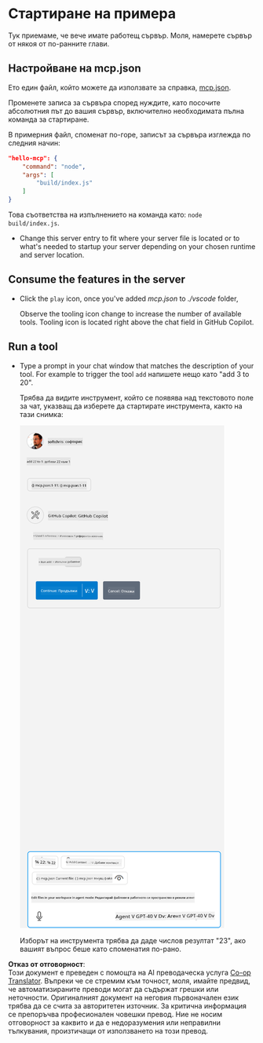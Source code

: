 <!--
CO_OP_TRANSLATOR_METADATA:
{
  "original_hash": "a91ca54debdfb015649e4786545694b3",
  "translation_date": "2025-06-17T16:14:17+00:00",
  "source_file": "03-GettingStarted/04-vscode/solution/README.md",
  "language_code": "bg"
}
-->
# Стартиране на примера

Тук приемаме, че вече имате работещ сървър. Моля, намерете сървър от някоя от по-ранните глави.

## Настройване на mcp.json

Ето един файл, който можете да използвате за справка, [mcp.json](../../../../../03-GettingStarted/04-vscode/solution/mcp.json).

Променете записа за сървъра според нуждите, като посочите абсолютния път до вашия сървър, включително необходимата пълна команда за стартиране.

В примерния файл, споменат по-горе, записът за сървъра изглежда по следния начин:

```json
"hello-mcp": {
    "command": "node",
    "args": [
        "build/index.js"
    ]
}
```

Това съответства на изпълнението на команда като: `node build/index.js`.

- Change this server entry to fit where your server file is located or to what's needed to startup your server depending on your chosen runtime and server location.

## Consume the features in the server

- Click the `play` icon, once you've added *mcp.json* to *./vscode* folder,

    Observe the tooling icon change to increase the number of available tools. Tooling icon is located right above the chat field in GitHub Copilot.

## Run a tool

- Type a prompt in your chat window that matches the description of your tool. For example to trigger the tool `add` напишете нещо като "add 3 to 20".

    Трябва да видите инструмент, който се появява над текстовото поле за чат, указващ да изберете да стартирате инструмента, както на тази снимка:

    ![VS Code indicating it wanting to run a tool](../../../../../translated_images/vscode-agent.d5a0e0b897331060518fe3f13907677ef52b879db98c64d68a38338608f3751e.bg.png)

    Изборът на инструмента трябва да даде числов резултат "23", ако вашият въпрос беше като споменатия по-рано.

**Отказ от отговорност**:  
Този документ е преведен с помощта на AI преводаческа услуга [Co-op Translator](https://github.com/Azure/co-op-translator). Въпреки че се стремим към точност, моля, имайте предвид, че автоматизираните преводи могат да съдържат грешки или неточности. Оригиналният документ на неговия първоначален език трябва да се счита за авторитетен източник. За критична информация се препоръчва професионален човешки превод. Ние не носим отговорност за каквито и да е недоразумения или неправилни тълкувания, произтичащи от използването на този превод.
